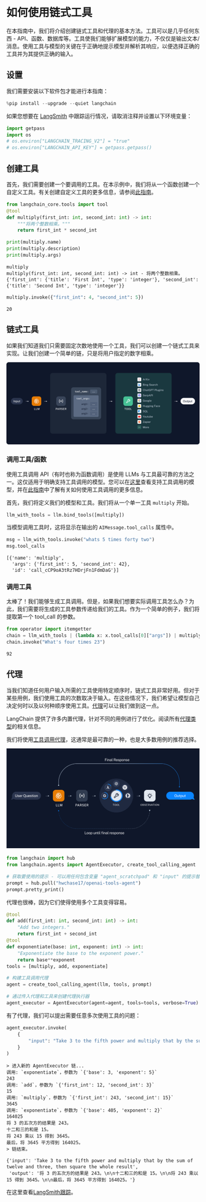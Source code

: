 # 如何使用链式工具

在本指南中，我们将介绍创建链式工具和代理的基本方法。工具可以是几乎任何东西 - API、函数、数据库等。工具使我们能够扩展模型的能力，不仅仅是输出文本/消息。使用工具与模型的关键在于正确地提示模型并解析其响应，以便选择正确的工具并为其提供正确的输入。

## 设置

我们需要安装以下软件包才能进行本指南：

```python
%pip install --upgrade --quiet langchain
```

如果您想要在 [LangSmith](https://docs.smith.langchain.com/) 中跟踪运行情况，请取消注释并设置以下环境变量：

```python
import getpass
import os
# os.environ["LANGCHAIN_TRACING_V2"] = "true"
# os.environ["LANGCHAIN_API_KEY"] = getpass.getpass()
```

## 创建工具

首先，我们需要创建一个要调用的工具。在本示例中，我们将从一个函数创建一个自定义工具。有关创建自定义工具的更多信息，请参阅[此指南](/docs/how_to/custom_tools)。

```python
from langchain_core.tools import tool
@tool
def multiply(first_int: int, second_int: int) -> int:
    """将两个整数相乘。"""
    return first_int * second_int
```

```python
print(multiply.name)
print(multiply.description)
print(multiply.args)
```

```output
multiply
multiply(first_int: int, second_int: int) -> int - 将两个整数相乘。
{'first_int': {'title': 'First Int', 'type': 'integer'}, 'second_int': {'title': 'Second Int', 'type': 'integer'}}
```

```python
multiply.invoke({"first_int": 4, "second_int": 5})
```

```output
20
```

## 链式工具

如果我们知道我们只需要固定次数地使用一个工具，我们可以创建一个链式工具来实现。让我们创建一个简单的链，只是将用户指定的数字相乘。

![chain](../../static/img/tool_chain.svg)

### 调用工具/函数

使用工具调用 API（有时也称为函数调用）是使用 LLMs 与工具最可靠的方法之一。这仅适用于明确支持工具调用的模型。您可以在[这里](/docs/integrations/chat/)查看支持工具调用的模型，并在[此指南](/docs/how_to/function_calling)中了解有关如何使用工具调用的更多信息。

首先，我们将定义我们的模型和工具。我们将从一个单一工具 `multiply` 开始。

```python
llm_with_tools = llm.bind_tools([multiply])
```

当模型调用工具时，这将显示在输出的 `AIMessage.tool_calls` 属性中。

```python
msg = llm_with_tools.invoke("whats 5 times forty two")
msg.tool_calls
```

```output
[{'name': 'multiply',
  'args': {'first_int': 5, 'second_int': 42},
  'id': 'call_cCP9oA3tRz7HDrjFn1FdmDaG'}]
```

### 调用工具

太棒了！我们能够生成工具调用。但是，如果我们想要实际调用工具怎么办？为此，我们需要将生成的工具参数传递给我们的工具。作为一个简单的例子，我们将提取第一个 tool_call 的参数。

```python
from operator import itemgetter
chain = llm_with_tools | (lambda x: x.tool_calls[0]["args"]) | multiply
chain.invoke("What's four times 23")
```

```output
92
```

## 代理

当我们知道任何用户输入所需的工具使用特定顺序时，链式工具非常好用。但对于某些用例，我们使用工具的次数取决于输入。在这些情况下，我们希望让模型自己决定何时以及以何种顺序使用工具。[代理](/docs/tutorials/agents)可以让我们做到这一点。

LangChain 提供了许多内置代理，针对不同的用例进行了优化。阅读所有[代理类型](/docs/concepts#agents)的相关信息。

我们将使用[工具调用代理](https://api.python.langchain.com/en/latest/agents/langchain.agents.tool_calling_agent.base.create_tool_calling_agent.html)，这通常是最可靠的一种，也是大多数用例的推荐选择。

![agent](../../static/img/tool_agent.svg)

```python
from langchain import hub
from langchain.agents import AgentExecutor, create_tool_calling_agent
```

```python
# 获取要使用的提示 - 可以用任何包含变量 "agent_scratchpad" 和 "input" 的提示替换！
prompt = hub.pull("hwchase17/openai-tools-agent")
prompt.pretty_print()
```

代理也很棒，因为它们使得使用多个工具变得容易。

```python
@tool
def add(first_int: int, second_int: int) -> int:
    "Add two integers."
    return first_int + second_int
@tool
def exponentiate(base: int, exponent: int) -> int:
    "Exponentiate the base to the exponent power."
    return base**exponent
tools = [multiply, add, exponentiate]
```

```python
# 构建工具调用代理
agent = create_tool_calling_agent(llm, tools, prompt)
```

```python
# 通过传入代理和工具来创建代理执行器
agent_executor = AgentExecutor(agent=agent, tools=tools, verbose=True)
```

有了代理，我们可以提出需要任意多次使用工具的问题：

```python
agent_executor.invoke(
    {
        "input": "Take 3 to the fifth power and multiply that by the sum of twelve and three, then square the whole result"
    }
)
```

```output
> 进入新的 AgentExecutor 链...
调用: `exponentiate`，参数为 `{'base': 3, 'exponent': 5}`
243
调用: `add`，参数为 `{'first_int': 12, 'second_int': 3}`
15
调用: `multiply`，参数为 `{'first_int': 243, 'second_int': 15}`
3645
调用: `exponentiate`，参数为 `{'base': 405, 'exponent': 2}`
164025
将 3 的五次方的结果是 243。
十二和三的和是 15。
将 243 乘以 15 得到 3645。
最后，将 3645 平方得到 164025。
> 链结束。
```

```output
{'input': 'Take 3 to the fifth power and multiply that by the sum of twelve and three, then square the whole result',
 'output': '将 3 的五次方的结果是 243。\n\n十二和三的和是 15。\n\n将 243 乘以 15 得到 3645。\n\n最后，将 3645 平方得到 164025。'}
```

在这里查看[LangSmith跟踪](https://smith.langchain.com/public/eeeb27a4-a2f8-4f06-a3af-9c983f76146c/r)。